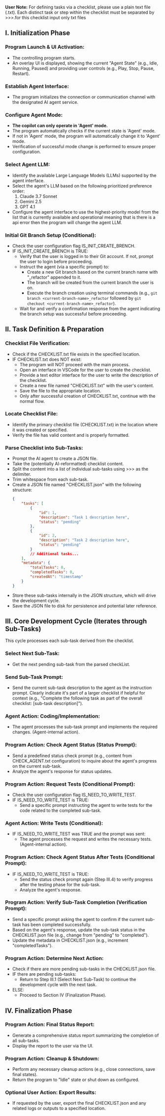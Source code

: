 **User Note:** For defining tasks via a checklist, please use a plain text file (.txt). Each distinct task or step within the checklist must be separated by >>>.for this checklist input only txt files

## I. Initialization Phase

### Program Launch & UI Activation:
- The controlling program starts.
- An overlay UI is displayed, showing the current "Agent State" (e.g., Idle, Running, Paused) and providing user controls (e.g., Play, Stop, Pause, Restart).

### Establish Agent Interface:
- The program initializes the connection or communication channel with the designated AI agent service.

### Configure Agent Mode:
- **The copilot can only operate in 'Agent' mode.**
- The program automatically checks if the current state is 'Agent' mode.
- If not in 'Agent' mode, the program will automatically change it to 'Agent' mode.
- Verification of successful mode change is performed to ensure proper configuration.

### Select Agent LLM:
- Identify the available Large Language Models (LLMs) supported by the agent interface.
- Select the agent's LLM based on the following prioritized preference order:
  1. Claude 3.7 Sonnet
  2. Gemini 2.5
  3. GPT 4.1
- Configure the agent interface to use the highest-priority model from the list that is currently available and operational meaning that is there is a api error then the program will change the agent LLM.

### Initial Git Branch Setup (Conditional):
- Check the user configuration flag IS_INIT_CREATE_BRENCH.
- IF IS_INIT_CREATE_BRENCH is TRUE:
    - Verify that the user is logged in to their Git account. If not, prompt the user to login before proceeding.
    - Instruct the agent (via a specific prompt) to:
        - Create a new Git branch based on the current branch name with "_refactor" appended to it.
        - The branch will be created from the current branch the user is on.
        - Execute the branch creation using terminal commands (e.g., `git branch <current-branch-name>_refactor` followed by `git checkout <current-branch-name>_refactor`).
    - Wait for and verify a confirmation response from the agent indicating the branch setup was successful before proceeding.

## II. Task Definition & Preparation

### Checklist File Verification:
- Check if the CHECKLIST.txt file exists in the specified location.
- IF CHECKLIST.txt does NOT exist:
  - The program will NOT proceed with the main process.
  - Open an interface in VSCode for the user to create the checklist.
  - Provide a text editor interface for the user to write the description of the checklist.
  - Create a new file named "CHECKLIST.txt" with the user's content.
  - Save the file to the appropriate location.
  - Only after successful creation of CHECKLIST.txt, continue with the normal flow.

### Locate Checklist File:
- Identify the primary checklist file (CHECKLIST.txt) in the location where it was created or specified.
- Verify the file has valid content and is properly formatted.

### Parse Checklist into Sub-Tasks:
- Prompt the AI agent to create a JSON file.
- Take the (potentially AI-reformatted) checklist content.
- Split the content into a list of individual sub-tasks using >>> as the delimiter.
- Trim whitespace from each sub-task.
- Create a JSON file named "CHECKLIST.json" with the following structure:
    ```json
    {
        "tasks": [
            {
                "id": 1,
                "description": "Task 1 description here",
                "status": "pending"
            },
            {
                "id": 2,
                "description": "Task 2 description here",
                "status": "pending"
            }
            // Additional tasks...
        ],
        "metadata": {
            "totalTasks": 0,
            "completedTasks": 0,
            "createdAt": "timestamp"
        }
    }
    ```
- Store these sub-tasks internally in the JSON structure, which will drive the development cycle.
- Save the JSON file to disk for persistence and potential later reference.

## III. Core Development Cycle (Iterates through Sub-Tasks)

This cycle processes each sub-task derived from the checklist.

### Select Next Sub-Task:
- Get the next pending sub-task from the parsed checkList.

### Send Sub-Task Prompt:
- Send the current sub-task description to the agent as the instruction prompt. Clearly indicate it's part of a larger checklist if helpful for context (e.g., "Complete the following task as part of the overall checklist: [sub-task description]").

### Agent Action: Coding/Implementation:
- The agent processes the sub-task prompt and implements the required changes. (Agent-internal action).

### Program Action: Check Agent Status (Status Prompt):
- Send a predefined status check prompt (e.g., content from CHECK_AGENT.txt configuration) to inquire about the agent's progress on the current sub-task.
- Analyze the agent's response for status updates.

### Program Action: Request Tests (Conditional Prompt):
- Check the user configuration flag IS_NEED_TO_WRITE_TEST.
- IF IS_NEED_TO_WRITE_TEST is TRUE:
  - Send a specific prompt instructing the agent to write tests for the code related to the completed sub-task.

### Agent Action: Write Tests (Conditional):
- IF IS_NEED_TO_WRITE_TEST was TRUE and the prompt was sent:
  - The agent processes the request and writes the necessary tests. (Agent-internal action).

### Program Action: Check Agent Status After Tests (Conditional Prompt):
- IF IS_NEED_TO_WRITE_TEST is TRUE:
  - Send the status check prompt again (Step III.4) to verify progress after the testing phase for the sub-task.
  - Analyze the agent's response.

### Program Action: Verify Sub-Task Completion (Verification Prompt):
- Send a specific prompt asking the agent to confirm if the current sub-task has been completed successfully.
- Based on the agent's response, update the sub-task status in the CHECKLIST.json file (e.g., change from "pending" to "completed").
- Update the metadata in CHECKLIST.json (e.g., increment "completedTasks").

### Program Action: Determine Next Action:
- Check if there are more pending sub-tasks in the CHECKLIST.json file.
- IF there are pending sub-tasks:
  - Return to Step III.1 (Select Next Sub-Task) to continue the development cycle with the next task.
- ELSE:
  - Proceed to Section IV (Finalization Phase).

## IV. Finalization Phase

### Program Action: Final Status Report:
- Generate a comprehensive status report summarizing the completion of all sub-tasks.
- Display the report to the user via the UI.

### Program Action: Cleanup & Shutdown:
- Perform any necessary cleanup actions (e.g., close connections, save final states).
- Return the program to "Idle" state or shut down as configured.

### Optional User Action: Export Results:
- If requested by the user, export the final CHECKLIST.json and any related logs or outputs to a specified location.